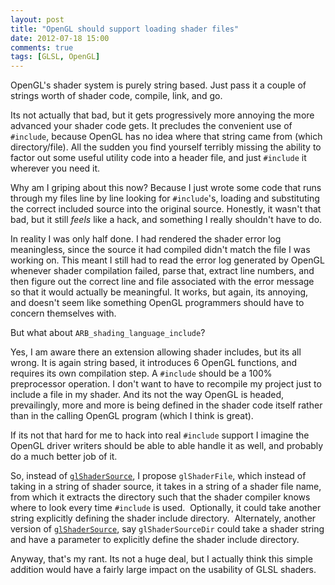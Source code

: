 ```yaml
---
layout: post
title: "OpenGL should support loading shader files"
date: 2012-07-18 15:00
comments: true
tags: [GLSL, OpenGL]
---
```


OpenGL's shader system is purely string based. Just pass it a couple of strings worth of shader code, compile, link, and go.

Its not actually that bad, but it gets progressively more annoying the more advanced your shader code gets. It precludes the convenient use of <code>#include</code>, because OpenGL has no idea where that string came from (which directory/file). All the sudden you find yourself terribly missing the ability to factor out some useful utility code into a header file, and just <code>#include</code> it wherever you need it.

Why am I griping about this now? Because I just wrote some code that runs through my files line by line looking for <code>#include</code>'s, loading and substituting the correct included source into the original source. Honestly, it wasn't that bad, but it still *feels* like a hack, and something I really shouldn't have to do.

In reality I was only half done. I had rendered the shader error log meaningless, since the source it had compiled didn't match the file I was working on. This meant I still had to read the error log generated by OpenGL whenever shader compilation failed, parse that, extract line numbers, and then figure out the correct line and file associated with the error message so that it would actually be meaningful. It works, but again, its annoying, and doesn't seem like something OpenGL programmers should have to concern themselves with.

But what about <code>ARB_shading_language_include</code>?

Yes, I am aware there an extension allowing shader includes, but its all wrong. It is again string based, it introduces 6 OpenGL functions, and requires its own compilation step. A <code>#include</code> should be a 100% preprocessor operation. I don't want to have to recompile my project just to include a file in my shader. And its not the way OpenGL is headed, prevailingly, more and more is being defined in the shader code itself rather than in the calling OpenGL program (which I think is great).

If its not that hard for me to hack into real <code>#include</code> support I imagine the OpenGL driver writers should be able to able handle it as well, and probably do a much better job of it.

So, instead of <a href="http://www.opengl.org/sdk/docs/man/xhtml/glShaderSource.xml"><code>glShaderSource</code></a>, I propose <code>glShaderFile</code>, which instead of taking in a string of shader source, it takes in a string of a shader file name, from which it extracts the directory such that the shader compiler knows where to look every time <code>#include</code> is used.  Optionally, it could take another string explicitly defining the shader include directory.  Alternately, another version of <a href="http://www.opengl.org/sdk/docs/man/xhtml/glShaderSource.xml"><code>glShaderSource</code></a>, say <code>glShaderSourceDir</code> could take a shader string and have a parameter to explicitly define the shader include directory.

Anyway, that's my rant. Its not a huge deal, but I actually think this simple addition would have a fairly large impact on the usability of GLSL shaders.
